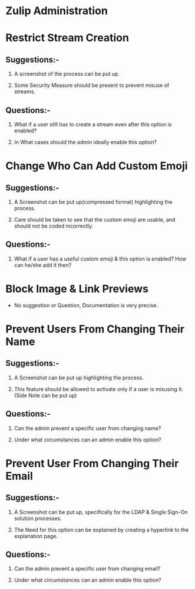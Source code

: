 # Zulip Administration

# Restrict Stream Creation

## Suggestions:-

1. A screenshot of the process can be put up.

2. Some Security Measure should be present to prevent misuse of streams.


## Questions:-

1. What if a user still has to create a stream even after this option is enabled?

2. In What cases should the admin ideally enable this option?



# Change Who Can Add Custom Emoji

## Suggestions:-

1. A Screenshot can be put up(compressed format) highlighting the process.

2. Care should be taken to see that the custom emoji are usable, and should not be coded incorrectly.


## Questions:-

1. What if a user has a useful custom emoji & this option is enabled?
   How can he/she add it then?



# Block Image & Link Previews


 * No suggestion or Question, Documentation is very precise.



# Prevent Users From Changing Their Name

## Suggestions:-

1. A Screenshot can be put up highlighting the process.

2. This feature should be allowed to activate only if a user is misusing it.(Side Note can be put up)


## Questions:-

1. Can the admin prevent a specific user from changing name?

2. Under what circumstances can an admin enable this option?



# Prevent User From Changing Their Email

## Suggestions:-

1. A Screenshot can be put up, specifically for the LDAP & Single Sign-On solution processes.

2. The Need for this option can be explained by creating a hyperlink to the explanation page.


## Questions:-

1. Can the admin prevent a specific user from changing email?

2. Under what circumstances can an admin enable this option?


  
